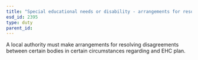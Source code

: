 ```yaml
---
title: "Special educational needs or disability - arrangements for resolving disagreements"
esd_id: 2395
type: duty
parent_id:  
---
```


A local authority must make arrangements for resolving disagreements between certain bodies in certain circumstances regarding and EHC plan.

